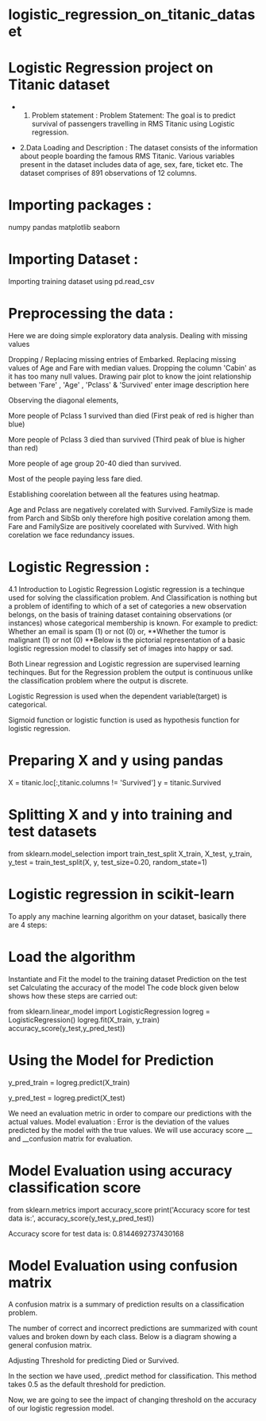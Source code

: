 # logistic_regression_on_titanic_dataset

 # Logistic Regression project on Titanic dataset
   - 1. Problem statement :
Problem Statement: The goal is to predict survival of passengers travelling in RMS Titanic using Logistic regression.

  -  2.Data Loading and Description :
     The dataset consists of the information about people boarding the famous RMS Titanic. Various variables present in the dataset includes data of age, sex, fare, ticket etc.
The dataset comprises of 891 observations of 12 columns.

# Importing packages :
numpy
pandas
matplotlib
seaborn
# Importing Dataset :
Importing training dataset using pd.read_csv

# Preprocessing the data :
Here we are doing simple exploratory data analysis. Dealing with missing values

Dropping / Replacing missing entries of Embarked.
Replacing missing values of Age and Fare with median values.
Dropping the column 'Cabin' as it has too many null values.
Drawing pair plot to know the joint relationship between 'Fare' , 'Age' , 'Pclass' & 'Survived'
enter image description here

Observing the diagonal elements,

More people of Pclass 1 survived than died (First peak of red is higher than blue)

More people of Pclass 3 died than survived (Third peak of blue is higher than red)

More people of age group 20-40 died than survived.

Most of the people paying less fare died.

Establishing coorelation between all the features using heatmap.


Age and Pclass are negatively corelated with Survived.
FamilySize is made from Parch and SibSb only therefore high positive corelation among them.
Fare and FamilySize are positively coorelated with Survived.
With high corelation we face redundancy issues.
# Logistic Regression :
4.1 Introduction to Logistic Regression
Logistic regression is a techinque used for solving the classification problem.
And Classification is nothing but a problem of identifing to which of a set of categories a new observation belongs, on the basis of training dataset containing observations (or instances) whose categorical membership is known.
For example to predict:
Whether an email is spam (1) or not (0) or,
**Whether the tumor is malignant (1) or not (0)
**Below is the pictorial representation of a basic logistic regression model to classify set of images into happy or sad.

Both Linear regression and Logistic regression are supervised learning techinques. But for the Regression problem the output is continuous unlike the classification problem where the output is discrete.

Logistic Regression is used when the dependent variable(target) is categorical.

Sigmoid function or logistic function is used as hypothesis function for logistic regression.

 # Preparing X and y using pandas
X = titanic.loc[:,titanic.columns != 'Survived'] y = titanic.Survived

 # Splitting X and y into training and test datasets
from sklearn.model_selection import train_test_split X_train, X_test, y_train, y_test = train_test_split(X, y, test_size=0.20, random_state=1)

 # Logistic regression in scikit-learn
To apply any machine learning algorithm on your dataset, basically there are 4 steps:

# Load the algorithm
Instantiate and Fit the model to the training dataset
Prediction on the test set
Calculating the accuracy of the model
The code block given below shows how these steps are carried out:

from sklearn.linear_model import LogisticRegression logreg = LogisticRegression() logreg.fit(X_train, y_train) accuracy_score(y_test,y_pred_test))

#  Using the Model for Prediction
y_pred_train = logreg.predict(X_train)

y_pred_test = logreg.predict(X_test)

We need an evaluation metric in order to compare our predictions with the actual values.
Model evaluation :
Error is the deviation of the values predicted by the model with the true values.
We will use accuracy score __ and __confusion matrix for evaluation.

# Model Evaluation using accuracy classification score
from sklearn.metrics import accuracy_score print('Accuracy score for test data is:', accuracy_score(y_test,y_pred_test))

Accuracy score for test data is: 0.8144692737430168
 # Model Evaluation using confusion matrix
A confusion matrix is a summary of prediction results on a classification problem.

The number of correct and incorrect predictions are summarized with count values and broken down by each class.
Below is a diagram showing a general confusion matrix.

Adjusting Threshold for predicting Died or Survived.

In the section we have used, .predict method for classification. This method takes 0.5 as the default threshold for prediction.

Now, we are going to see the impact of changing threshold on the accuracy of our logistic regression model.

